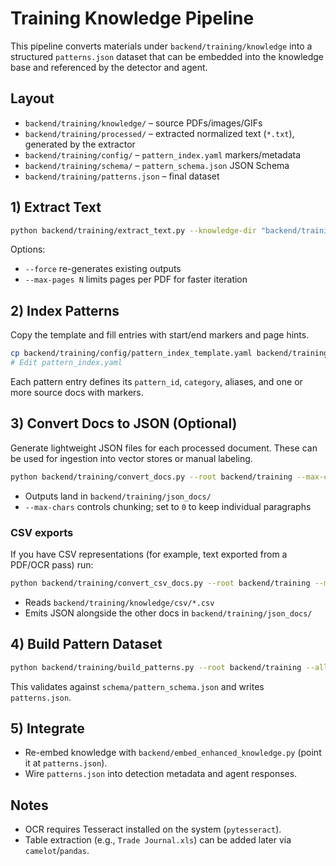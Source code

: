 # Training Knowledge Pipeline

This pipeline converts materials under `backend/training/knowledge` into a structured `patterns.json` dataset that can be embedded into the knowledge base and referenced by the detector and agent.

## Layout

- `backend/training/knowledge/` – source PDFs/images/GIFs
- `backend/training/processed/` – extracted normalized text (`*.txt`), generated by the extractor
- `backend/training/config/` – `pattern_index.yaml` markers/metadata
- `backend/training/schema/` – `pattern_schema.json` JSON Schema
- `backend/training/patterns.json` – final dataset

## 1) Extract Text

```bash
python backend/training/extract_text.py --knowledge-dir "backend/training/knowledge" --processed-dir "backend/training/processed"
```

Options:
- `--force` re-generates existing outputs
- `--max-pages N` limits pages per PDF for faster iteration

## 2) Index Patterns

Copy the template and fill entries with start/end markers and page hints.

```bash
cp backend/training/config/pattern_index_template.yaml backend/training/config/pattern_index.yaml
# Edit pattern_index.yaml
```

Each pattern entry defines its `pattern_id`, `category`, aliases, and one or more source docs with markers.

## 3) Convert Docs to JSON (Optional)

Generate lightweight JSON files for each processed document. These can be used for ingestion into vector stores or manual labeling.

```bash
python backend/training/convert_docs.py --root backend/training --max-chars 1200
```

- Outputs land in `backend/training/json_docs/`
- `--max-chars` controls chunking; set to `0` to keep individual paragraphs

### CSV exports

If you have CSV representations (for example, text exported from a PDF/OCR pass) run:

```bash
python backend/training/convert_csv_docs.py --root backend/training --max-chars 1200
```

- Reads `backend/training/knowledge/csv/*.csv`
- Emits JSON alongside the other docs in `backend/training/json_docs/`

## 4) Build Pattern Dataset

```bash
python backend/training/build_patterns.py --root backend/training --allow-placeholders
```

This validates against `schema/pattern_schema.json` and writes `patterns.json`.

## 5) Integrate

- Re-embed knowledge with `backend/embed_enhanced_knowledge.py` (point it at `patterns.json`).
- Wire `patterns.json` into detection metadata and agent responses.

## Notes

- OCR requires Tesseract installed on the system (`pytesseract`).
- Table extraction (e.g., `Trade Journal.xls`) can be added later via `camelot`/`pandas`.

